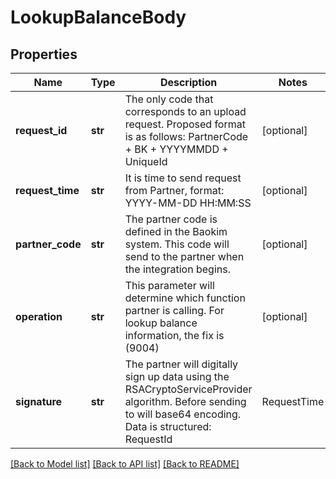 # LookupBalanceBody

## Properties
Name | Type | Description | Notes
------------ | ------------- | ------------- | -------------
**request_id** | **str** | The only code that corresponds to an upload request. Proposed format is as follows: PartnerCode + BK + YYYYMMDD + UniqueId | [optional] 
**request_time** | **str** | It is time to send request from Partner, format: YYYY-MM-DD HH:MM:SS | [optional] 
**partner_code** | **str** | The partner code is defined in the Baokim system. This code will send to the partner when the integration begins. | [optional] 
**operation** | **str** | This parameter will determine which function partner is calling. For lookup balance information, the fix is (9004) | [optional] 
**signature** | **str** | The partner will digitally sign up data using the RSACryptoServiceProvider algorithm. Before sending to will base64 encoding. Data is structured: RequestId|RequestTime| PartnerCode|Operation | [optional] 

[[Back to Model list]](../README.md#documentation-for-models) [[Back to API list]](../README.md#documentation-for-api-endpoints) [[Back to README]](../README.md)

